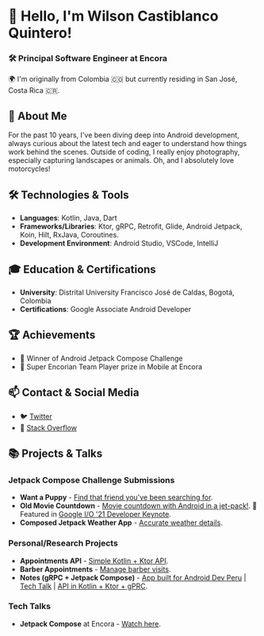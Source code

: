 # 👋 Hello, I'm Wilson Castiblanco Quintero!

### 🛠 Principal Software Engineer at Encora

🌍 I'm originally from Colombia 🇨🇴 but currently residing in San José, Costa Rica 🇨🇷.

## 📖 About Me
For the past 10 years, I've been diving deep into Android development, always curious about the latest tech and eager to understand how things work behind the scenes. Outside of coding, I really enjoy photography, especially capturing landscapes or animals. Oh, and I absolutely love motorcycles!

## 🛠 Technologies & Tools

- **Languages**: Kotlin, Java, Dart
- **Frameworks/Libraries**: Ktor, gRPC, Retrofit, Glide, Android Jetpack, Koin, Hilt, RxJava, Coroutines.
- **Development Environment**: Android Studio, VSCode, IntelliJ

## 🎓 Education & Certifications

- **University**: Distrital University Francisco José de Caldas, Bogotá, Colombia
- **Certifications**: Google Associate Android Developer

## 🏆 Achievements 

- 🥇 Winner of Android Jetpack Compose Challenge 
- 📱 Super Encorian Team Player prize in Mobile at Encora

## 📫 Contact & Social Media

- 🐦 [Twitter](https://twitter.com/castiblanco_w)
- 📝 [Stack Overflow](https://stackoverflow.com/users/2300057/wilson-castiblanco)

## 📚 Projects & Talks

### **Jetpack Compose Challenge Submissions**

- **Want a Puppy** - [Find that friend you've been searching for](https://github.com/wilsoncastiblanco/want-a-puppy).
- **Old Movie Countdown** - [Movie countdown with Android in a jet-pack!](https://github.com/wilsoncastiblanco/old-movie-countdown). 🎉 Featured in [Google I/O '21 Developer Keynote](https://www.youtube.com/live/D_mVOAXcrtc?si=cX2SxjWQcrDJtry3&t=776).
- **Composed Jetpack Weather App** - [Accurate weather details](https://github.com/wilsoncastiblanco/composed-weather).

### **Personal/Research Projects**

- **Appointments API** - [Simple Kotlin + Ktor API](https://github.com/wilsoncastiblanco/appointments-api).
- **Barber Appointments** - [Manage barber visits](https://github.com/wilsoncastiblanco/BarberAppointments).
- **Notes (gRPC + Jetpack Compose)** - [App built for Android Dev Peru](https://github.com/wilsoncastiblanco/notes-grpc) | [Tech Talk](https://www.youtube.com/watch?v=OCl0f20DRIQ) | [API in Kotlin + Ktor + gPRC](https://github.com/wilsoncastiblanco/notes-api).

### **Tech Talks**

- **Jetpack Compose** at Encora - [Watch here](https://www.youtube.com/watch?v=ECNCu0qCrEg).

